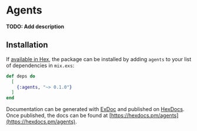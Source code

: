 # Agents

**TODO: Add description**

## Installation

If [available in Hex](https://hex.pm/docs/publish), the package can be installed
by adding `agents` to your list of dependencies in `mix.exs`:

```elixir
def deps do
  [
    {:agents, "~> 0.1.0"}
  ]
end
```

Documentation can be generated with [ExDoc](https://github.com/elixir-lang/ex_doc)
and published on [HexDocs](https://hexdocs.pm). Once published, the docs can
be found at [https://hexdocs.pm/agents](https://hexdocs.pm/agents).

